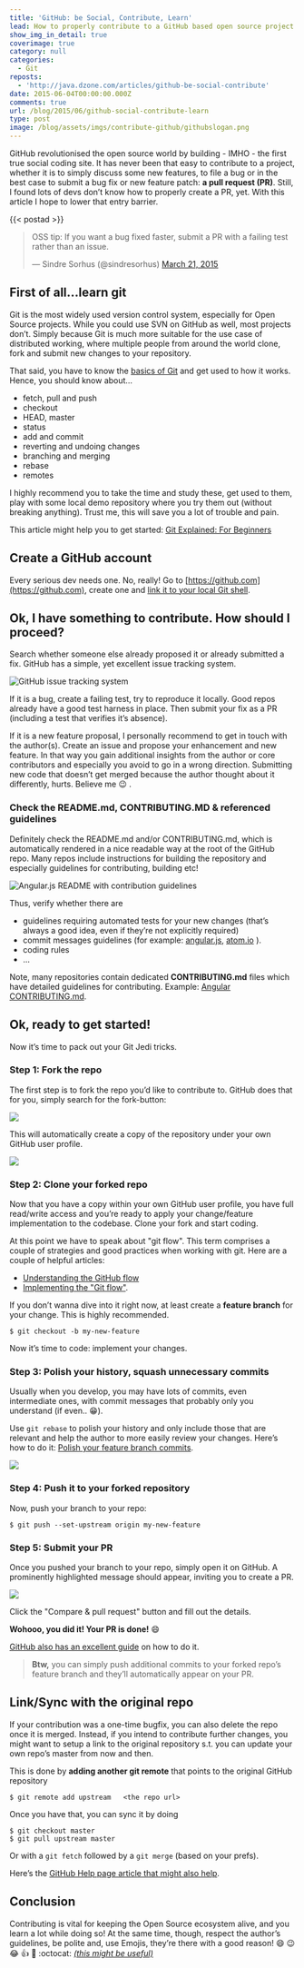 ```yaml
---
title: 'GitHub: be Social, Contribute, Learn'
lead: How to properly contribute to a GitHub based open source project
show_img_in_detail: true
coverimage: true
category: null
categories:
  - Git
reposts:
  - 'http://java.dzone.com/articles/github-be-social-contribute'
date: 2015-06-04T00:00:00.000Z
comments: true
url: /blog/2015/06/github-social-contribute-learn
type: post
image: /blog/assets/imgs/contribute-github/githubslogan.png
---
```


<div class="article-intro">
    GitHub revolutionised the open source world by building - IMHO - the first true social coding site. It has never been that easy to contribute to a project, whether it is to simply discuss some new features, to file a bug or in the best case to submit a bug fix or new feature patch: <strong>a pull request (PR)</strong>. Still, I found lots of devs don’t know how to properly create a PR, yet. With this article I hope to lower that entry barrier.
</div>

{{< postad >}}

<blockquote class="twitter-tweet" lang="en"><p lang="en" dir="ltr">OSS tip: If you want a bug fixed faster, submit a PR with a failing test rather than an issue.</p>&mdash; Sindre Sorhus (@sindresorhus) <a href="https://twitter.com/sindresorhus/status/579306280495357953">March 21, 2015</a></blockquote>
<script async src="//platform.twitter.com/widgets.js" charset="utf-8"> </script>

## First of all…learn git

Git is the most widely used version control system, especially for Open Source projects. While you could use SVN on GitHub as well, most projects don’t. Simply because Git is much more suitable for the use case of distributed working, where multiple people from around the world clone, fork and submit new changes to your repository.

That said, you have to know the [basics of Git](/blog/2013/04/git-explained/) and get used to how it works. Hence, you should know about…

- fetch, pull and push
- checkout
- HEAD, master
- status
- add and commit
- reverting and undoing changes
- branching and merging
- rebase
- remotes

I highly recommend you to take the time and study these, get used to them, play with some local demo repository where you try them out (without breaking anything). Trust me, this will save you a lot of trouble and pain. 

This article might help you to get started: [Git Explained: For Beginners](/blog/2013/04/git-explained)

## Create a GitHub account

Every serious dev needs one. No, really! Go to [https://github.com](https://github.com), create one and [link it to your local Git shell](https://help.github.com/articles/generating-ssh-keys/).

## Ok, I have something to contribute. How should I proceed?

Search whether someone else already proposed it or already submitted a fix. GitHub has a simple, yet excellent issue tracking system.

![GitHub issue tracking system](/blog/assets/imgs/contribute-github/github_issues.png)

If it is a bug, create a failing test, try to reproduce it locally. Good repos already have a good test harness in place. Then submit your fix as a PR (including a test that verifies it’s absence).

If it is a new feature proposal, I personally recommend to get in touch with the author(s). Create an issue and propose your enhancement and new feature. In that way you gain additional insights from the author or core contributors and especially you avoid to go in a wrong direction. Submitting new code that doesn’t get merged because the author thought about it differently, hurts. Believe me :wink: .

### Check the README.md, CONTRIBUTING.MD & referenced guidelines

Definitely check the README.md and/or CONTRIBUTING.md, which is automatically rendered in a nice readable way at the root of the GitHub repo. Many repos include instructions for building the repository and especially guidelines for contributing, building etc!

![Angular.js README with contribution guidelines](/blog/assets/imgs/contribute-github/contribution_guidelines.png)

Thus, verify whether there are

- guidelines requiring automated tests for your new changes (that’s always a good idea, even if they’re not explicitly required)
- commit messages guidelines (for example: [angular.js](https://github.com/angular/angular.js/blob/master/CONTRIBUTING.md#commit), [atom.io](https://atom.io/docs/v0.186.0/contributing#git-commit-messages) ).
- coding rules
- ...

Note, many repositories contain dedicated **CONTRIBUTING.md** files which have detailed guidelines for contributing. Example: [Angular CONTRIBUTING.md](https://github.com/angular/angular/blob/master/CONTRIBUTING.md).

## Ok, ready to get started!

Now it’s time to pack out your Git Jedi tricks.

### Step 1: Fork the repo

The first step is to fork the repo you’d like to contribute to. GitHub does that for you, simply search for the fork-button:

![](/blog/assets/imgs/contribute-github/forkbutton.png)

This will automatically create a copy of the repository under your own GitHub user profile.

![](/blog/assets/imgs/contribute-github/forkedrepo.png)

### Step 2: Clone your forked repo

Now that you have a copy within your own GitHub user profile, you have full read/write access and you’re ready to apply your change/feature implementation to the codebase. Clone your fork and start coding.

At this point we have to speak about "git flow". This term comprises a couple of strategies and good practices when working with git. Here are a couple of helpful articles:

- [Understanding the GitHub flow](https://guides.github.com/introduction/flow/)
- [Implementing the "Git flow"](/blog/2014/09/implementing-the-git-flow/).

If you don’t wanna dive into it right now, at least create a **feature branch** for your change. This is highly recommended.

```
$ git checkout -b my-new-feature
```

Now it’s time to code: implement your changes.

### Step 3: Polish your history, squash unnecessary commits

Usually when you develop, you may have lots of commits, even intermediate ones, with commit messages that probably only you understand (if even.. :grin:).

Use `git rebase` to polish your history and only include those that are relevant and help the author to more easily review your changes. Here’s how to do it: [Polish your feature branch commits](/blog/2013/04/git-explained/#Polishingyourfeaturebranchcommits).

![](/blog/assets/imgs/git-clean-history.gif)

### Step 4: Push it to your forked repository

Now, push your branch to your repo:

```
$ git push --set-upstream origin my-new-feature
```

### Step 5: Submit your PR

Once you pushed your branch to your repo, simply open it on GitHub. A prominently highlighted message should appear, inviting you to create a PR.

![](/blog/assets/imgs/contribute-github/github-pr-message.png)

Click the "Compare & pull request" button and fill out the details. 

**Wohooo, you did it! Your PR is done!** :smile:

[GitHub also has an excellent guide](https://help.github.com/articles/using-pull-requests/) on how to do it.

> **Btw,** you can simply push additional commits to your forked repo’s feature branch and they’ll automatically appear on your PR.

## Link/Sync with the original repo

If your contribution was a one-time bugfix, you can also delete the repo once it is merged. Instead, if you intend to contribute further changes, you might want to setup a link to the original repository s.t. you can update your own repo’s master from now and then.

This is done by **adding another git remote** that points to the original GitHub repository

```
$ git remote add upstream 	<the repo url>
```

Once you have that, you can sync it by doing

```
$ git checkout master
$ git pull upstream master
```

Or with a `git fetch` followed by a `git merge` (based on your prefs).

Here’s the [GitHub Help page article that might also help](https://help.github.com/articles/fork-a-repo/#keep-your-fork-synced).

## Conclusion

Contributing is vital for keeping the Open Source ecosystem alive, and you learn a lot while doing so! At the same time, though, respect the author’s guidelines, be polite and, use Emojis, they’re there with a good reason! :smile: :wink: :joy: :+1: :clap: :octocat: [_(this might be useful)_](http://www.emoji-cheat-sheet.com/)
